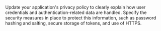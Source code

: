 Update your application's privacy policy to clearly explain how user credentials and authentication-related data are handled. Specify the security measures in place to protect this information, such as password hashing and salting, secure storage of tokens, and use of HTTPS.